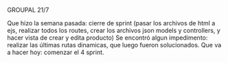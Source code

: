 GROUPAL 21/7

Que hizo la semana pasada: cierre de sprint (pasar los archivos de html a ejs, realizar todos los routes, crear los archivos json models y controllers, y hacer vista de crear y edita producto)
Se encontró algun impedimento: realizar las últimas rutas dinamicas, que luego fueron solucionados. 
Que va a hacer hoy: comenzar el 4 sprint. 
